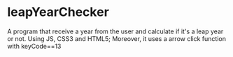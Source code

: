 # leapYearChecker
A program that receive a year from the user and calculate if it's a leap year or not. Using JS, CSS3 and HTML5;
Moreover, it uses a arrow click function with keyCode==13
